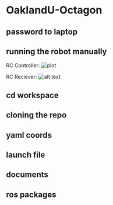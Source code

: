 # OaklandU-Octagon

## password to laptop

## running the robot manually
RC Controller:
![plot](https://github.com/racingrayson/OaklandU-Octagon/tree/main/docs/pictures/IMG_2296.jpeg?raw=true "RC Remote")

RC Reciever:
![alt text](https://github.com/racingrayson/OaklandU-Octagon/tree/main/docs/pictures/IMG_2297.jpeg?raw=true "RC Reciever")


## cd workspace

## cloning the repo
## yaml coords
## launch file
## documents
## ros packages